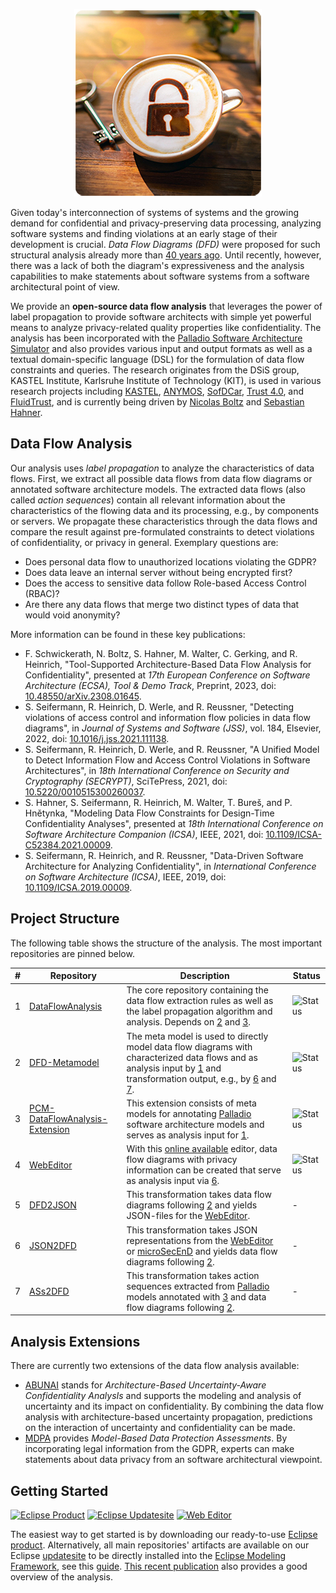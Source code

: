 <p align="center"> 
	<a href="#getting-started"><img alt="Data Flow Analysis" src="profile/coffeeflowanalysis.png"></a>
</p>

Given today's interconnection of systems of systems and the growing demand for confidential and privacy-preserving data processing, analyzing software systems and finding violations at an early stage of their development is crucial. *Data Flow Diagrams (DFD)* were proposed for such structural analysis already more than [40 years ago](https://en.wikipedia.org/wiki/Structured_analysis). Until recently, however, there was a lack of both the diagram's expressiveness and the analysis capabilities to make statements about software systems from a software architectural point of view.

We provide an **open-source data flow analysis** that leverages the power of label propagation to provide software architects with simple yet powerful means to analyze privacy-related quality properties like confidentiality. The analysis has been incorporated with the [Palladio Software Architecture Simulator](https://www.palladio-simulator.com/) and also provides various input and output formats as well as a textual domain-specific language (DSL) for the formulation of data flow constraints and queries. The research originates from the DSiS group, KASTEL Institute, Karlsruhe Institute of Technology (KIT), is used in various research projects including [KASTEL](https://www.kastel.kit.edu/), [ANYMOS](https://www.anymos.de/), [SofDCar](https://sofdcar.de/), [Trust 4.0](https://github.com/Trust40-Project), and [FluidTrust](https://github.com/FluidTrust), and is currently being driven by [Nicolas Boltz](https://dsis.kastel.kit.edu/staff_nicolas_boltz.php) and [Sebastian Hahner](https://dsis.kastel.kit.edu/staff_sebastian_hahner.php).

## Data Flow Analysis

Our analysis uses *label propagation* to analyze the characteristics of data flows. First, we extract all possible data flows from data flow diagrams or annotated software architecture models. The extracted data flows (also called *action sequences*) contain all relevant information about the characteristics of the flowing data and its processing, e.g., by components or servers. We propagate these characteristics through the data flows and compare the result against pre-formulated constraints to detect violations of confidentiality, or privacy in general. Exemplary questions are:

* Does personal data flow to unauthorized locations violating the GDPR?
* Does data leave an internal server without being encrypted first?
* Does the access to sensitive data follow Role-based Access Control (RBAC)?
* Are there any data flows that merge two distinct types of data that would void anonymity?

More information can be found in these key publications:

* F. Schwickerath, N. Boltz, S. Hahner, M. Walter, C. Gerking, and R. Heinrich, "Tool-Supported Architecture-Based Data Flow Analysis for Confidentiality", presented at *17th European Conference on Software Architecture (ECSA), Tool & Demo Track*, Preprint, 2023, doi: [10.48550/arXiv.2308.01645](https://doi.org/10.48550/arXiv.2308.01645).
* S. Seifermann, R. Heinrich, D. Werle, and R. Reussner, "Detecting violations of access control and information flow policies in data flow diagrams", in *Journal of Systems and Software (JSS)*, vol. 184, Elsevier, 2022, doi: [10.1016/j.jss.2021.111138](https://doi.org/10.1016/j.jss.2021.111138).
* S. Seifermann, R. Heinrich, D. Werle, and R. Reussner, "A Unified Model to Detect Information Flow and Access Control Violations in Software Architectures", in *18th International Conference on Security and Cryptography (SECRYPT)*, SciTePress, 2021, doi: [10.5220/0010515300260037](https://doi.org/10.5220/0010515300260037).
* S. Hahner, S. Seifermann, R. Heinrich, M. Walter, T. Bureš, and P. Hnětynka, "Modeling Data Flow Constraints for Design-Time Confidentiality Analyses", presented at *18th International Conference on Software Architecture Companion (ICSA)*, IEEE, 2021, doi: [10.1109/ICSA-C52384.2021.00009](https://doi.org/10.1109/ICSA-C52384.2021.00009).
* S. Seifermann, R. Heinrich, and R. Reussner, "Data-Driven Software Architecture for Analyzing Confidentiality", in *International Conference on Software Architecture (ICSA)*, IEEE, 2019, doi: [10.1109/ICSA.2019.00009](https://doi.org/10.1109/ICSA.2019.00009).

## Project Structure

The following table shows the structure of the analysis. The most important repositories are pinned below.

| # | Repository | Description | Status |
| - | ---------- | ----------- | ------ |
| 1 | [DataFlowAnalysis](https://github.com/DataFlowAnalysis/DataFlowAnalysis) | The core repository containing the data flow extraction rules as well as the label propagation algorithm and analysis. Depends on [2](https://github.com/DataFlowAnalysis/DFD-Metamodel) and [3](https://github.com/DataFlowAnalysis/PCM-DataFlowAnalysis-Extension). | ![Status](https://img.shields.io/github/actions/workflow/status/DataFlowAnalysis/DataFlowAnalysis/main.yml?label=&logo=github&style=flat-square) |
| 2 | [DFD-Metamodel](https://github.com/DataFlowAnalysis/DFD-Metamodel) | The meta model is used to directly model data flow diagrams with characterized data flows and as analysis input by [1](https://github.com/DataFlowAnalysis/DataFlowAnalysis) and transformation output, e.g., by [6](https://github.com/DataFlowAnalysis/JSON2DFD) and [7](https://github.com/DataFlowAnalysis/ASs2DFD). | ![Status](https://img.shields.io/github/actions/workflow/status/DataFlowAnalysis/DFD-Metamodel/updatesite.yml?label=&logo=github&style=flat-square) |
| 3 | [PCM-DataFlowAnalysis-Extension](https://github.com/DataFlowAnalysis/PCM-DataFlowAnalysis-Extension) | This extension consists of meta models for annotating [Palladio](https://www.palladio-simulator.com/) software architecture models and serves as analysis input for [1](https://github.com/DataFlowAnalysis/DataFlowAnalysis). | ![Status](https://img.shields.io/github/actions/workflow/status/DataFlowAnalysis/PCM-DataFlowAnalysis-Extension/main.yml?label=&logo=github&style=flat-square) |
| 4 | [WebEditor](https://github.com/DataFlowAnalysis/WebEditor) | With this [online available](https://dataflowanalysis.github.io/WebEditor/) editor, data flow diagrams with privacy information can be created that serve as analysis input via [6](https://github.com/DataFlowAnalysis/JSON2DFD). | ![Status](https://img.shields.io/github/actions/workflow/status/DataFlowAnalysis/WebEditor/pages.yaml?label=&logo=github&style=flat-square) |
| 5 | [DFD2JSON](https://github.com/DataFlowAnalysis/DFD2Json) | This transformation takes data flow diagrams following [2](https://github.com/DataFlowAnalysis/DFD-Metamodel) and yields JSON-files for the [WebEditor](https://github.com/DataFlowAnalysis/WebEditor). | - |
| 6 | [JSON2DFD](https://github.com/DataFlowAnalysis/JSON2DFD) | This transformation takes JSON representations from the [WebEditor](https://github.com/DataFlowAnalysis/WebEditor) or [microSecEnD](https://github.com/tuhh-softsec/microSecEnD) and yields data flow diagrams following [2](https://github.com/DataFlowAnalysis/DFD-Metamodel). | - |
| 7 | [ASs2DFD](https://github.com/DataFlowAnalysis/ASs2DFD) | This transformation takes action sequences extracted from [Palladio](https://www.palladio-simulator.com/) models annotated with [3](https://github.com/DataFlowAnalysis/PCM-DataFlowAnalysis-Extension) and data flow diagrams following [2](https://github.com/DataFlowAnalysis/DFD-Metamodel). | - |

## Analysis Extensions

There are currently two extensions of the data flow analysis available:

* [ABUNAI](https://github.com/abunai-dev) stands for *Architecture-Based Uncertainty-Aware Confidentiality AnalysIs* and supports the modeling and analysis of uncertainty and its impact on confidentiality. By combining the data flow analysis with architecture-based uncertainty propagation, predictions on the interaction of uncertainty and confidentiality can be made.
* [MDPA](https://github.com/Model-Based-Data-Protection-Assessments) provides *Model-Based Data Protection Assessments*. By incorporating legal information from the GDPR, experts can make statements about data privacy from an software architectural viewpoint.

## Getting Started

[![Eclipse Product](https://img.shields.io/github/actions/workflow/status/DataFlowAnalysis/product/build.yml?label=Product&logo=eclipseide&style=flat-square)](https://updatesite.palladio-simulator.com/DataFlowAnalysis/product/nightly/)
[![Eclipse Updatesite](https://img.shields.io/github/actions/workflow/status/DataFlowAnalysis/DataFlowAnalysis/main.yml?label=Updatesite&logo=eclipseide&style=flat-square)](https://dataflowanalysis.github.io/updatesite/)
[![Web Editor](https://img.shields.io/badge/Web%20Editor-Online-blue?style=flat-square&logo=github)](https://dataflowanalysis.github.io/WebEditor/)

The easiest way to get started is by downloading our ready-to-use [Eclipse product](https://updatesite.palladio-simulator.com/DataFlowAnalysis/product/nightly/).
Alternatively, all main repositories' artifacts are available on our Eclipse [updatesite](https://dataflowanalysis.github.io/updatesite/) to be directly installed into the [Eclipse Modeling Framework](https://eclipse.dev/modeling/emf/), see this [guide](https://github.com/DataFlowAnalysis/DataFlowAnalysis#installation).
[This recent publication](https://doi.org/10.48550/arXiv.2308.01645) also provides a good overview of the analysis.
